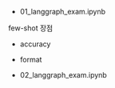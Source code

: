- 01_langgraph_exam.ipynb
    
  
    

few-shot 장점

- accuracy
- format


- 02_langgraph_exam.ipynb
